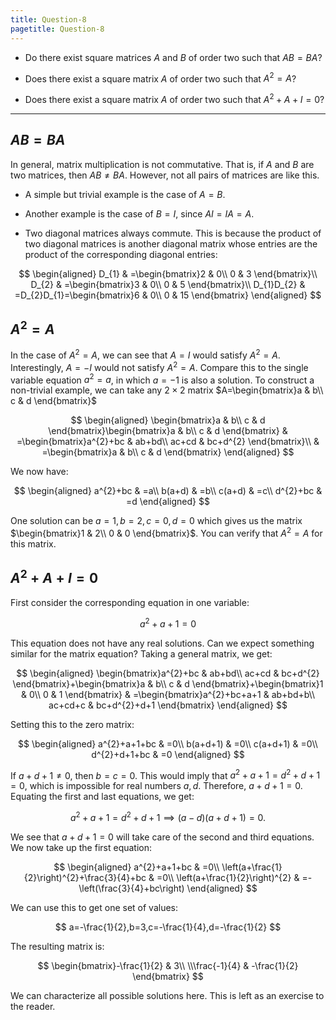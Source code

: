```yaml
---
title: Question-8
pagetitle: Question-8
---
```


-   Do there exist square matrices $A$ and $B$ of order two such that $AB=BA$?

-   Does there exist a square matrix $A$ of order two such that $A^{2}=A$?

-   Does there exist a square matrix $A$ of order two such that $A^{2}+A+I=0$?

------------------------------------------------------------------------

## $AB=BA$

In general, matrix multiplication is not commutative. That is, if $A$ and $B$ are two matrices, then $AB\neq BA$. However, not all pairs of matrices are like this.

-   A simple but trivial example is the case of $A=B$.

-   Another example is the case of $B=I$, since $AI=IA=A$.

-   Two diagonal matrices always commute. This is because the product of two diagonal matrices is another diagonal matrix whose entries are the product of the corresponding diagonal entries:

$$
\begin{aligned}
D_{1} & =\begin{bmatrix}2 & 0\\
0 & 3
\end{bmatrix}\\
D_{2} & =\begin{bmatrix}3 & 0\\
0 & 5
\end{bmatrix}\\
D_{1}D_{2} & =D_{2}D_{1}=\begin{bmatrix}6 & 0\\
0 & 15
\end{bmatrix}
\end{aligned}
$$


## $A^{2}=A$

In the case of $A^{2}=A$, we can see that $A=I$ would satisfy $A^{2}=A$. Interestingly, $A=-I$ would not satisfy $A^{2}=A$. Compare this to the single variable equation $a^{2}=a$, in which $a=-1$ is also a solution. To construct a non-trivial example, we can take any $2\times2$ matrix $A=\begin{bmatrix}a & b\\
c & d
\end{bmatrix}$

$$
\begin{aligned}
\begin{bmatrix}a & b\\
c & d
\end{bmatrix}\begin{bmatrix}a & b\\
c & d
\end{bmatrix} & =\begin{bmatrix}a^{2}+bc & ab+bd\\
ac+cd & bc+d^{2}
\end{bmatrix}\\
 & =\begin{bmatrix}a & b\\
c & d
\end{bmatrix}
\end{aligned}
$$


We now have:

$$
\begin{aligned}
a^{2}+bc & =a\\
b(a+d) & =b\\
c(a+d) & =c\\
d^{2}+bc & =d
\end{aligned}
$$


One solution can be $a=1,b=2,c=0,d=0$ which gives us the matrix $\begin{bmatrix}1 & 2\\
0 & 0
\end{bmatrix}$. You can verify that $A^{2}=A$ for this matrix.

## $A^{2}+A+I=0$

First consider the corresponding equation in one variable:

$$
a^{2}+a+1=0
$$


This equation does not have any real solutions. Can we expect something similar for the matrix equation? Taking a general matrix, we get:

$$
\begin{aligned}
\begin{bmatrix}a^{2}+bc & ab+bd\\
ac+cd & bc+d^{2}
\end{bmatrix}+\begin{bmatrix}a & b\\
c & d
\end{bmatrix}+\begin{bmatrix}1 & 0\\
0 & 1
\end{bmatrix} & =\begin{bmatrix}a^{2}+bc+a+1 & ab+bd+b\\
ac+cd+c & bc+d^{2}+d+1
\end{bmatrix}
\end{aligned}
$$


Setting this to the zero matrix:

$$
\begin{aligned}
a^{2}+a+1+bc & =0\\
b(a+d+1) & =0\\
c(a+d+1) & =0\\
d^{2}+d+1+bc & =0
\end{aligned}
$$


If $a+d+1\neq0$, then $b=c=0$. This would imply that $a^{2}+a+1=d^{2}+d+1=0$, which is impossible for real numbers $a,d$. Therefore, $a+d+1=0$. Equating the first and last equations, we get:

$$
a^{2}+a+1=d^{2}+d+1\implies(a-d)(a+d+1)=0.
$$


We see that $a+d+1=0$ will take care of the second and third equations. We now take up the first equation:

$$
\begin{aligned}
a^{2}+a+1+bc & =0\\
\left(a+\frac{1}{2}\right)^{2}+\frac{3}{4}+bc & =0\\
\left(a+\frac{1}{2}\right)^{2} & =-\left(\frac{3}{4}+bc\right)
\end{aligned}
$$


We can use this to get one set of values:

$$
a=-\frac{1}{2},b=3,c=-\frac{1}{4},d=-\frac{1}{2}
$$


The resulting matrix is:

$$
\begin{bmatrix}-\frac{1}{2} & 3\\
\\\frac{-1}{4} & -\frac{1}{2}
\end{bmatrix}
$$


We can characterize all possible solutions here. This is left as an exercise to the reader.
